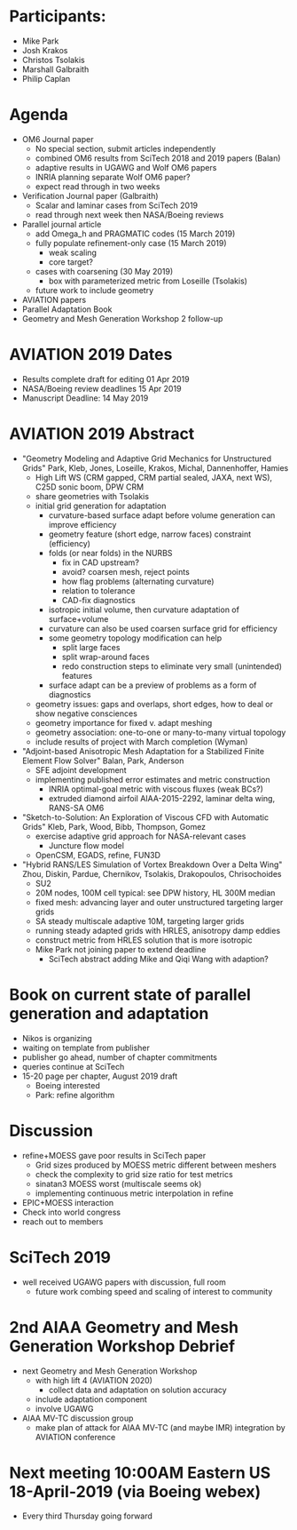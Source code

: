 
# Participants:
 - Mike Park
 - Josh Krakos
 - Christos Tsolakis
 - Marshall Galbraith
 - Philip Caplan

# Agenda
- OM6 Journal paper
  - No special section, submit articles independently
  - combined OM6 results from SciTech 2018 and 2019 papers (Balan)
  - adaptive results in UGAWG and Wolf OM6 papers
  - INRIA planning separate Wolf OM6 paper?
  - expect read through in two weeks
- Verification Journal paper (Galbraith)
  - Scalar and laminar cases from SciTech 2019
  - read through next week then NASA/Boeing reviews
- Parallel journal article
  - add Omega_h and PRAGMATIC codes (15 March 2019)
  - fully populate refinement-only case (15 March 2019)
    - weak scaling
    - core target?
  - cases with coarsening (30 May 2019)
    - box with parameterized metric from Loseille (Tsolakis)
  - future work to include geometry
- AVIATION papers
- Parallel Adaptation Book
- Geometry and Mesh Generation Workshop 2 follow-up

# AVIATION 2019 Dates
- Results complete draft for editing 01 Apr 2019
- NASA/Boeing review deadlines 15 Apr 2019
- Manuscript Deadline: 14 May 2019

# AVIATION 2019 Abstract
- "Geometry Modeling and Adaptive Grid Mechanics for Unstructured Grids" Park, Kleb, Jones, Loseille, Krakos, Michal, Dannenhoffer, Hamies
  - High Lift WS (CRM gapped, CRM partial sealed, JAXA, next WS), C25D sonic boom, DPW CRM
  - share geometries with Tsolakis
  - initial grid generation for adaptation
    - curvature-based surface adapt before volume generation can improve efficiency
    - geometry feature (short edge, narrow faces) constraint (efficiency)
    - folds (or near folds) in the NURBS
      - fix in CAD upstream?
      - avoid? coarsen mesh, reject points
      - how flag problems (alternating curvature)
      - relation to tolerance
      - CAD-fix diagnostics
    - isotropic initial volume, then curvature adaptation of surface+volume
    - curvature can also be used coarsen surface grid for efficiency
    - some geometry topology modification can help
      - split large faces
      - split wrap-around faces
      - redo construction steps to eliminate very small (unintended) features
    - surface adapt can be a preview of problems as a form of diagnostics
  - geometry issues: gaps and overlaps, short edges, how to deal or show negative consciences
  - geometry importance for fixed v. adapt meshing
  - geometry association: one-to-one or many-to-many virtual topology
  - include results of project with March completion (Wyman)
- "Adjoint-based Anisotropic Mesh Adaptation for a Stabilized Finite Element Flow Solver" Balan, Park, Anderson
  - SFE adjoint development
  - implementing published error estimates and metric construction
    - INRIA optimal-goal metric with viscous fluxes (weak BCs?)
    - extruded diamond airfoil AIAA-2015-2292, laminar delta wing, RANS-SA OM6
- "Sketch-to-Solution: An Exploration of Viscous CFD with Automatic Grids" Kleb, Park, Wood, Bibb, Thompson, Gomez
  - exercise adaptive grid approach for NASA-relevant cases
    - Juncture flow model
  - OpenCSM, EGADS, refine, FUN3D
- "Hybrid RANS/LES Simulation of Vortex Breakdown Over a Delta Wing" Zhou, Diskin, Pardue, Chernikov, Tsolakis, Drakopoulos, Chrisochoides
  - SU2
  - 20M nodes, 100M cell typical: see DPW history, HL 300M median
  - fixed mesh: advancing layer and outer unstructured targeting larger grids
  - SA steady multiscale adaptive 10M, targeting larger grids
  - running steady adapted grids with HRLES, anisotropy damp eddies
  - construct metric from HRLES solution that is more isotropic
  - Mike Park not joining paper to extend deadline
    - SciTech abstract adding Mike and Qiqi Wang with adaption?

# Book on current state of parallel generation and adaptation
- Nikos is organizing
- waiting on template from publisher
- publisher go ahead, number of chapter commitments
- queries continue at SciTech
- 15-20 page per chapter, August 2019 draft 
  - Boeing interested
  - Park: refine algorithm

# Discussion
- refine+MOESS gave poor results in SciTech paper
  - Grid sizes produced by MOESS metric different between meshers
  - check the complexity to grid size ratio for test metrics
  - sinatan3 MOESS worst (multiscale seems ok)
  - implementing continuous metric interpolation in refine
- EPIC+MOESS interaction
- Check into world congress
- reach out to members

# SciTech 2019
 - well received UGAWG papers with discussion, full room
   - future work combing speed and scaling of interest to community

# 2nd AIAA Geometry and Mesh Generation Workshop Debrief
- next Geometry and Mesh Generation Workshop
   - with high lift 4 (AVIATION 2020) 
     - collect data and adaptation on solution accuracy
   - include adaptation component
   - involve UGAWG
 - AIAA MV-TC discussion group
   - make plan of attack for AIAA MV-TC (and maybe IMR) integration by AVIATION conference

# Next meeting 10:00AM Eastern US 18-April-2019 (via Boeing webex)
- Every third Thursday going forward

